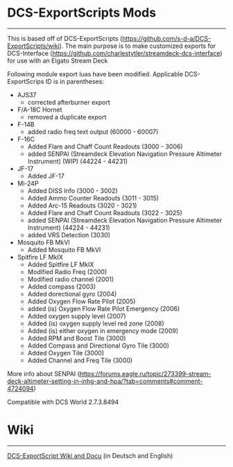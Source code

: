 # DCS-ExportScripts Mods
---

This is based off of DCS-ExportScripts (https://github.com/s-d-a/DCS-ExportScripts/wiki). The main purpose is to make customized exports for DCS-Interface (https://github.com/charlestytler/streamdeck-dcs-interface) for use with an Elgato Stream Deck 

Following module export luas have been modified. Applicable DCS-ExportScrips ID is in parentheses:
- AJS37
  - corrected afterburner export
- F/A-18C Hornet
  - removed a duplicate export
- F-14B
  - added radio freq text output (60000 - 60007)
- F-16C
  - Added Flare and Chaff Count Readouts (3000 - 3006)
  - added SENPAI (Streamdeck Elevation Navigation Pressure Altimeter Instrument) (WIP) (44224 - 44231)
- JF-17
  - Added JF-17
- Mi-24P
  - Added DISS Info (3000 - 3002)
  - Added Ammo Counter Readouts (3011 - 3015)
  - Added Arc-15 Readouts (3020 - 3021)
  - Added Flare and Chaff Count Readouts (3022 - 3025)
  - added SENPAI (Streamdeck Elevation Navigation Pressure Altimeter Instrument) (44224 - 44231)
  - added VRS Detection (3030)
- Mosquito FB MkVI
  - Added Mosquito FB MkVI
- Spitfire LF MkIX
  - Added Spitfire LF MkIX
  - Modified Radio Freq (2000)
  - Modified radio channel (2001)
  - Added compass (2003)
  - Added dorectional gyro (2004)
  - Added Oxygen Flow Rate Pilot (2005)
  - added (is) Oxygen Flow Rate Pilot Emergency (2006)
  - Added oxygen supply level (2007)
  - Added (is) oxygen supply level red zone (2008)
  - Added (is) either oxygen in emergency mode (2009)
  - Added RPM and Boost Tile (3000)
  - Added Compass and Directional Gyro Tile (3000)
  - Added Oxygen Tile (3000)
  - Added Channel and Freq Tile (3000)

More info about SENPAI (https://forums.eagle.ru/topic/273399-stream-deck-altimeter-setting-in-inhg-and-hpa/?tab=comments#comment-4724094)

Compatible with DCS World 2.7.3.8494

# Wiki
---
[DCS-ExportScript Wiki and Docu](https://github.com/s-d-a/DCS-ExportScripts/wiki) (in Deutsch and English)
